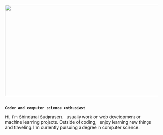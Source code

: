 <div align="center">
  <img src="https://i.pinimg.com/originals/2e/db/a4/2edba48745736beae36a6b90a77df47e.gif" height="300px" width="1000px">
</div>
<br> 

**`Coder and computer science enthusiast`**

<p> Hi, I'm Shindanai Sudprasert. I usually work on web development or machine learning projects. Outside of coding, I enjoy learning new things and traveling. I'm currently pursuing a degree in computer science.
</p>
